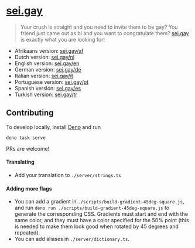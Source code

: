 # [sei.gay](https://sei.gay/en)

> Your crush is straight and you need to invite them to be gay? You friend just came out as bi and you want to congratulate them? [sei.gay](https://sei.gay/en) is exactly what you are looking for!

- Afrikaans version: [sei.gay/af](https://sei.gay/af)
- Dutch version: [sei.gay/nl](https://sei.gay/nl)
- English version: [sei.gay/en](https://sei.gay/en)
- German version: [sei.gay/de](https://sei.gay/de)
- Italian version: [sei.gay/it](https://sei.gay/it)
- Portuguese version: [sei.gay/pt](https://sei.gay/pt)
- Spanish version: [sei.gay/es](https://sei.gay/es)
- Turkish version: [sei.gay/tr](https://sei.gay/tr)

## Contributing

To develop locally, install [Deno](https://deno.land/) and run

```
deno task serve
```

PRs are welcome!

#### Translating

- Add your translation to `./server/strings.ts`

#### Adding more flags

- You can add a gradient in `./scripts/build-gradient-45deg-square.js`, and run `deno run ./scripts/build-gradient-45deg-square.js` to generate the corresponding CSS. Gradients must start and end with the same color, and they must have a color specified for the 50% point (this is needed to make them look good when rotated by 45 degrees and repeated).
- You can add aliases in `./server/dictionary.ts`.
